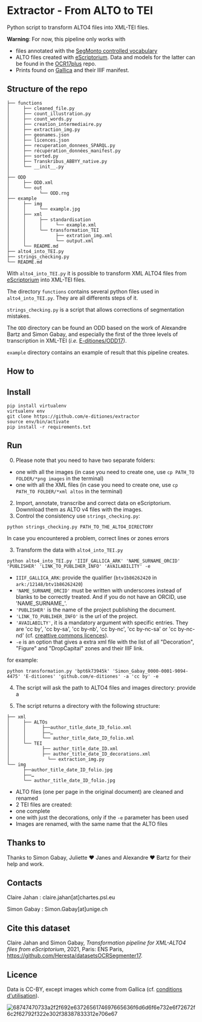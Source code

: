 # Extractor - From ALTO to TEI

Python script to transform ALTO4 files into XML-TEI files.

<b>Warning</b>: For now, this pipeline only works with
* files annotated with the [SegMonto controlled vocabulary](https://github.com/SegmOnto)
* ALTO files created with [eScriptorium](https://gitlab.inria.fr/scripta/escriptorium). Data and models for the latter can be found in the [OCR17plus](https://github.com/e-ditiones/OCR17plus) repo. 
* Prints found on [Gallica](https://gallica.bnf.fr) and their IIIF manifest.

## Structure of the repo

```
├── functions
│     ├── cleaned_file.py
│     ├── count_illustration.py
│     ├── count_words.py
│     ├── creation_intermediaire.py
│     ├── extraction_img.py
│     ├── geonames.json
│     ├── licences.json
│     ├── recuperation_donnees_SPARQL.py
│     ├── récupération_données_manifest.py
│     ├── sorted.py
│     ├── Transkribus_ABBYY_native.py
│     └── __init__.py
│ 
├── ODD
│     ├── ODD.xml
│     └── out
│           └── ODD.rng
├── example
│     ├── img
│     │     └── example.jpg
│     ├── xml
│     │     ├── standardisation
│     │     │     └── example.xml
│     │     └── transformation_TEI
│     │           ├── extration_img.xml
│     │           └── output.xml
│     └── README.md
├── alto4_into_TEI.py
├── strings_checking.py
└── README.md

```

With ``alto4_into_TEI.py`` it is possible to transform XML ALTO4 files from [eScriptorium](http://traces6.paris.inria.fr/) 
into XML-TEI files.

The directory ``functions`` contains several python files used in `alto4_into_TEI.py`. They are all differents steps of it.

``strings_checking.py`` is a script that allows corrections of segmentation mistakes.

The ``ODD`` directory can be found an ODD based on the work of Alexandre Bartz and Simon Gabay, and especially the first of the three 
levels of transcription in XML-TEI (_i.e._ [E-ditiones/ODD17](https://github.com/e-ditiones/ODD17)).

`example` directory contains an example of result that this pipeline creates.

## How to

## Install

```console
pip install virtualenv
virtualenv env
git clone https://github.com/e-ditiones/extractor
source env/bin/activate
pip install -r requirements.txt
```

## Run

0. Please note that you need to have two separate folders:
 * one with all the images (in case you need to create one, use `cp PATH_TO FOLDER/*png images` in the terminal)
 * one with all the XML files (in case you need to create one, use `cp PATH_TO FOLDER/*xml altos` in the terminal)
2. Import, annotate, transcribe and correct data on eScriptorium. Downnload them as ALTO v4 files with the images.
3. Control the consistency use `strings_checking.py`:
```console
python strings_checking.py PATH_TO_THE_ALTO4_DIRECTORY
```
In case you encountered a problem, correct lines or zones errors

3. Transform the data with `alto4_into_TEI.py`
```console
python alto4_into_TEI.py 'IIIF_GALLICA_ARK' 'NAME_SURNAME_ORCID' 'PUBLISHER' 'LINK_TO_PUBLIHER_INFO' 'AVAILABILITY' -e
```

* `IIIF_GALLICA_ARK`: provide the qualifier (`btv1b86262420` in `ark:/12148/btv1b86262420`)
* `'NAME_SURNAME_ORCID'` must be written with underscores instead of blanks to be correctly treated. And if you do not have an ORCID, use 'NAME_SURNAME_'.
* `'PUBLISHER'` is the name of the project publishing the document.
* `'LINK_TO_PUBLIHER_INFO'` is the url of the project.
* `'AVAILABILTY'`, it is a mandatory argument with specific entries. They are 'cc by', 'cc by-sa', 'cc by-nb',
 'cc by-nc', 'cc by-nc-sa' or 'cc by-nc-nd' (cf. [creattive commons licences](https://creativecommons.org)).
* `-e` is an option that gives a extra xml file with the list of all "Decoration", "Figure" and "DropCapital" zones and their
IIIF link.

for example:
```console
python transformation.py 'bpt6k73945k' 'Simon_Gabay_0000-0001-9094-4475' 'E-ditiones' 'github.com/e-ditiones' -a 'cc by' -e
```

4. The script will ask the path to ALTO4 files and images directory: provide a

5. The script returns a directory with the following structure:

```
├── xml
│     ├── ALTOs
│     │      ├──author_title_date_ID_folio.xml
│     │      ├──…
│     │      └── author_title_date_ID_folio.xml
│     └── TEI
│            ├── author_title_date_ID.xml
│            ├── author_title_date_ID_decorations.xml
│    	       └── extraction_img.py
└── img
      ├──author_title_date_ID_folio.jpg
      ├──…
      └── author_title_date_ID_folio.jpg
```
* ALTO files (one per page in the original document) are cleaned and renamed
* 2 TEI files are created:
 * one complete
 * one with just the decorations, only if the `-e` parameter has been used
* Images are renamed, with the same name that the ALTO files

## Thanks to
Thanks to Simon Gabay, Juliette ❤️ Janes and Alexandre ❤️ Bartz for their help and work.

## Contacts
Claire Jahan : claire.jahan[at]chartes.psl.eu

Simon Gabay : Simon.Gabay[at]unige.ch

## Cite this dataset
Claire Jahan and Simon Gabay, _Transformation pipeline for XML-ALTO4 files from eScriptorium_, 2021, Paris: ENS Paris,  https://github.com/Heresta/datasetsOCRSegmenter17.

## Licence
Data is CC-BY, except images which come from Gallica (cf. [conditions d'utilisation](https://gallica.bnf.fr/edit/und/conditions-dutilisation-des-contenus-de-gallica)).

![68747470733a2f2f692e6372656174697665636f6d6d6f6e732e6f72672f6c2f62792f322e302f38387833312e706e67](https://user-images.githubusercontent.com/56683417/115237678-2150d080-a11d-11eb-903e-5a26587e12e1.png)
